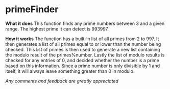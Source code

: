 # primeFinder

**What it does**
This function finds any prime numbers between 3 and a given range. The highest prime it can detect is 993997. 

**How it works**
The function has a built-in list of all primes from 2 to 997. It then generates a list of all primes equal to or lower than the number being checked. This list of primes is then used to generate a new list containing the modulo result of the primes%number. Lastly the list of modulo results is checked for any entries of 0, and decided whether the number is a prime based on this information. Since a prime number is only divisible by 1 and itself, it will always leave something greater than 0 in modulo. 

*Any comments and feedback are greatly appreciated*
